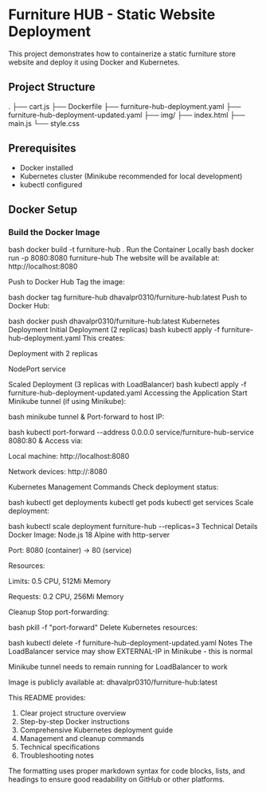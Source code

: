 # Furniture HUB - Static Website Deployment

This project demonstrates how to containerize a static furniture store website and deploy it using Docker and Kubernetes.

## Project Structure
.
├── cart.js
├── Dockerfile
├── furniture-hub-deployment.yaml
├── furniture-hub-deployment-updated.yaml
├── img/
├── index.html
├── main.js
└── style.css


## Prerequisites

- Docker installed
- Kubernetes cluster (Minikube recommended for local development)
- kubectl configured

## Docker Setup

### Build the Docker Image

bash
docker build -t furniture-hub .
Run the Container Locally
bash
docker run -p 8080:8080 furniture-hub
The website will be available at: http://localhost:8080

Push to Docker Hub
Tag the image:

bash
docker tag furniture-hub dhavalpr0310/furniture-hub:latest
Push to Docker Hub:

bash
docker push dhavalpr0310/furniture-hub:latest
Kubernetes Deployment
Initial Deployment (2 replicas)
bash
kubectl apply -f furniture-hub-deployment.yaml
This creates:

Deployment with 2 replicas

NodePort service

Scaled Deployment (3 replicas with LoadBalancer)
bash
kubectl apply -f furniture-hub-deployment-updated.yaml
Accessing the Application
Start Minikube tunnel (if using Minikube):

bash
minikube tunnel &
Port-forward to host IP:

bash
kubectl port-forward --address 0.0.0.0 service/furniture-hub-service 8080:80 &
Access via:

Local machine: http://localhost:8080

Network devices: http://<your-host-ip>:8080

Kubernetes Management Commands
Check deployment status:

bash
kubectl get deployments
kubectl get pods
kubectl get services
Scale deployment:

bash
kubectl scale deployment furniture-hub --replicas=3
Technical Details
Docker Image: Node.js 18 Alpine with http-server

Port: 8080 (container) → 80 (service)

Resources:

Limits: 0.5 CPU, 512Mi Memory

Requests: 0.2 CPU, 256Mi Memory

Cleanup
Stop port-forwarding:

bash
pkill -f "port-forward"
Delete Kubernetes resources:

bash
kubectl delete -f furniture-hub-deployment-updated.yaml
Notes
The LoadBalancer service may show <pending> EXTERNAL-IP in Minikube - this is normal

Minikube tunnel needs to remain running for LoadBalancer to work

Image is publicly available at: dhavalpr0310/furniture-hub:latest


This README provides:
1. Clear project structure overview
2. Step-by-step Docker instructions
3. Comprehensive Kubernetes deployment guide
4. Management and cleanup commands
5. Technical specifications
6. Troubleshooting notes

The formatting uses proper markdown syntax for code blocks, lists, and headings to ensure good readability on GitHub or other platforms.

